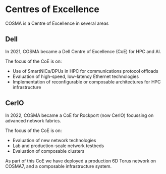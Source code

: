 # Centres of Excellence

COSMA is a Centre of Excellence in several areas

## Dell

In 2021, COSMA became a Dell Centre of Excellence (CoE) for HPC and AI.

The focus of the CoE is on:

- Use of SmartNICs/DPUs in HPC for communications protocol offloads
- Evaluation of high-speed, low-latency Ethernet technologies
- Implementation of reconfigurable or composable architectures for HPC infrastructure

## CerIO

In 2022, COSMA became a CoE for Rockport (now CerIO) focussing on advanced network fabrics.

The focus of the CoE is on:

- Evaluation of new network technologies
- Lab and production-scale network testbeds
- Evaluation of composable clusters

As part of this CoE we have deployed a production 6D Torus network on COSMA7, and a composable infrastructure system.
